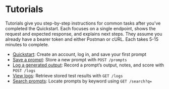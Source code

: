 # Tutorials

Tutorials give you step-by-step instructions for common tasks after you've completed the Quickstart. Each focuses on a single endpoint, shows the request and expected response, and explains next steps. They assume you already have a bearer token and either Postman or cURL. Each takes 5-15 minutes to complete.  

- [Quickstart](../quickstart.md): Create an account, log in, and save your first prompt
- [Save a prompt](create-prompt.md): Store a new prompt with `POST /prompts`
- [Log a generated output](test-prompt.md): Record a prompt’s output, notes, and score with `POST /logs`
- [View logs](view-logs.md): Retrieve stored test results with `GET /logs`
- [Search prompts](search-prompts.md): Locate prompts by keyword using `GET /search?q=`
